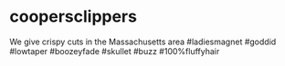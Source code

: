 # coopersclippers
We give crispy cuts in the Massachusetts area
#ladiesmagnet
#goddid
#lowtaper
#boozeyfade
#skullet
#buzz
#100%fluffyhair
